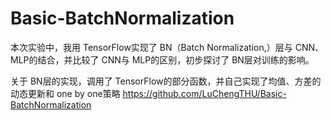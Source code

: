 # Basic-BatchNormalization
本次实验中，我用 TensorFlow实现了 BN（Batch Normalization,）层与 CNN、MLP的结合，并比较了 CNN与 MLP的区别，初步探讨了 BN层对训练的影响。

关于 BN层的实现，调用了 TensorFlow的部分函数，并自己实现了均值、方差的动态更新和 one by one策略
https://github.com/LuChengTHU/Basic-BatchNormalization